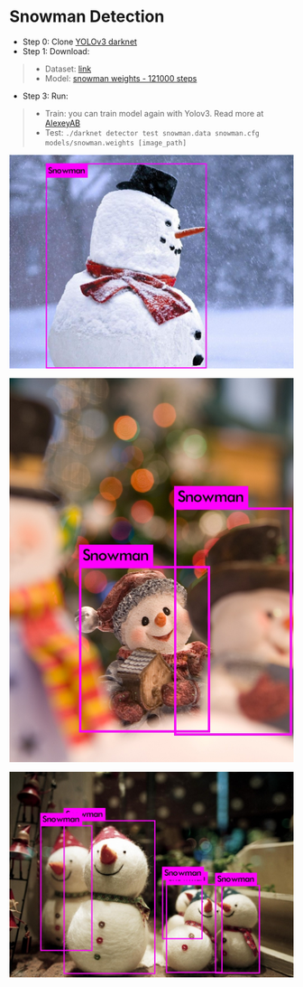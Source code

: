 # Snowman Detection

* Step 0: Clone [YOLOv3 darknet](https://github.com/AlexeyAB/darknet)
* Step 1: Download:
>- Dataset: [link](https://drive.google.com/file/d/1ZyMcTy1yNLaK9tyj5cV0KcYej-DYwvh9/view?usp=sharing)
>- Model: [snowman weights - 121000 steps](./models/snowman.weights)
* Step 3: Run:
> * Train: you can train model again with Yolov3. Read more at [AlexeyAB](https://github.com/AlexeyAB/darknet)
> * Test: 
`./darknet detector test snowman.data snowman.cfg models/snowman.weights [image_path]`

![](./demo/predictions2.jpg)

![](./demo/predictions1.jpg)

![](./demo/predictions.jpg)